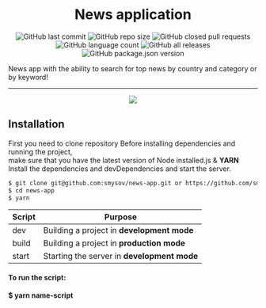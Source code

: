 <h1 align="center">News application</h1>

<p align="center">

<img alt="GitHub last commit" src="https://img.shields.io/github/last-commit/smysov/news-app?style=plastic">

<img alt="GitHub repo size" src="https://img.shields.io/github/repo-size/smysov/news-app?style=plastic">


<img alt="GitHub closed pull requests" src="https://img.shields.io/github/issues-pr-closed/smysov/news-app?style=plastic">

<img alt="GitHub language count" src="https://img.shields.io/github/languages/count/smysov/news-app?style=plastic">

<img alt="GitHub all releases" src="https://img.shields.io/github/downloads/smysov/news-app/total?style=plastic">

<img alt="GitHub package.json version" src="https://img.shields.io/github/package-json/v/smysov/news-app?label=package.json&style=plastic">

</p>

News app with the ability to search for top news by country and category or by keyword!

---

<p align="center">

<img  src="https://i.ibb.co/xCsTtzt/news-app.gif">

</p>


## Installation

First you need to clone repository
Before installing dependencies and running the project,  
make sure that you have the latest version of Node installed.js & **YARN**  
Install the dependencies and devDependencies and start the server.

```sh
$ git clone git@github.com:smysov/news-app.git or https://github.com/smysov/news-app.git
$ cd news-app
$ yarn
```


| Script | Purpose |
| ------ | ------ |
| dev | Building a project in **development mode** |
| build | Building a project in **production mode** |
| start | Starting the server in **development mode** ||

#### To run the script:
**$ yarn name-script**